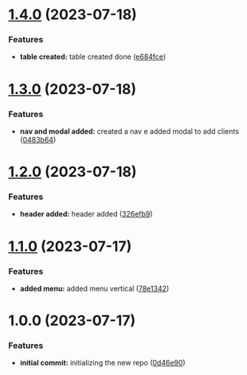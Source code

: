# [1.4.0](https://github.com/luvsscorpius/BeautyHair/compare/v1.3.0...v1.4.0) (2023-07-18)


### Features

* **table created:** table created done ([e684fce](https://github.com/luvsscorpius/BeautyHair/commit/e684fce4ef8e24679ae4c7604014fc6825c14fbb))

# [1.3.0](https://github.com/luvsscorpius/BeautyHair/compare/v1.2.0...v1.3.0) (2023-07-18)


### Features

* **nav and modal added:** created a nav e added modal to add clients ([0483b64](https://github.com/luvsscorpius/BeautyHair/commit/0483b6479376ba8cd75fd13c187bb2e4cf347959))

# [1.2.0](https://github.com/luvsscorpius/BeautyHair/compare/v1.1.0...v1.2.0) (2023-07-18)


### Features

* **header added:** header added ([326efb9](https://github.com/luvsscorpius/BeautyHair/commit/326efb9166913097ccf906abbdd63bc5c4e68cdd))

# [1.1.0](https://github.com/luvsscorpius/BeautyHair/compare/v1.0.0...v1.1.0) (2023-07-17)


### Features

* **added menu:** added menu vertical ([78e1342](https://github.com/luvsscorpius/BeautyHair/commit/78e1342503dce423847817aed5550abf7ce610d0))

# 1.0.0 (2023-07-17)


### Features

* **initial commit:** initializing the new repo ([0d46e90](https://github.com/luvsscorpius/BeautyHair/commit/0d46e90a8d18c29aeef96c88d03387803141358d))
